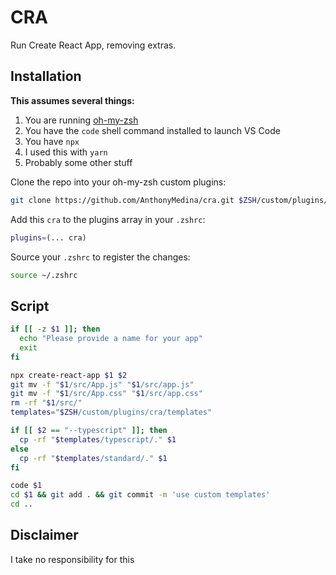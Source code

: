 # CRA

Run Create React App, removing extras.

## Installation

**This assumes several things:**

1. You are running [oh-my-zsh](https://github.com/robbyrussell/oh-my-zsh)
2. You have the `code` shell command installed to launch VS Code
3. You have `npx`
4. I used this with `yarn`
5. Probably some other stuff

Clone the repo into your oh-my-zsh custom plugins:

```bash
git clone https://github.com/AnthonyMedina/cra.git $ZSH/custom/plugins/cra
```

Add this `cra` to the plugins array in your `.zshrc`:

```bash
plugins=(... cra)
```

Source your `.zshrc` to register the changes:

```bash
source ~/.zshrc
```

## Script

```bash
if [[ -z $1 ]]; then
  echo "Please provide a name for your app"
  exit
fi

npx create-react-app $1 $2
git mv -f "$1/src/App.js" "$1/src/app.js"
git mv -f "$1/src/App.css" "$1/src/app.css"
rm -rf "$1/src/"
templates="$ZSH/custom/plugins/cra/templates"

if [[ $2 == "--typescript" ]]; then
  cp -rf "$templates/typescript/." $1
else
  cp -rf "$templates/standard/." $1
fi

code $1
cd $1 && git add . && git commit -m 'use custom templates'
cd ..
```

## Disclaimer

I take no responsibility for this
